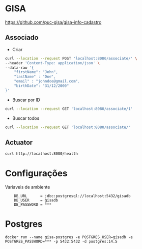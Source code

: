 # GISA

https://github.com/puc-gisa/gisa-info-cadastro

## Associado

- Criar

```bash
curl --location --request POST 'localhost:8080/associate/' \
--header 'Content-Type: application/json' \
--data-raw '{
    "firstName": "John",
    "lastName" : "Doe",
    "email" : "johndoe@gmail.com",
    "birthDate": "31/12/2000"
}'
```

- Buscar por ID

```bash
curl --location --request GET 'localhost:8080/associate/1'
```

- Buscar todos

```bash
curl --location --request GET 'localhost:8080/associate/'
```

## Actuator

```bash
curl http://localhost:8080/health
```

# Configurações

Variaveis de ambiente

```
    DB_URL      = jdbc:postgresql://localhost:5432/gisadb
    DB_USER     = gisadb
    DB_PASSWORD = ***
```

# Postgres

```
docker run --name gisa-postgres -e POSTGRES_USER=gisadb -e POSTGRES_PASSWORD=*** -p 5432:5432 -d postgres:14.5
```